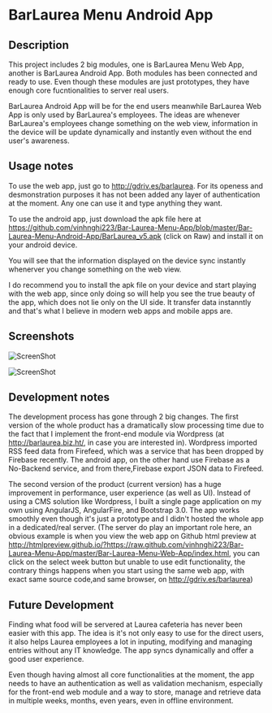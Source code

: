 BarLaurea Menu Android App
================
Description 
-------
This project includes 2 big modules, one is BarLaurea Menu Web App, another is BarLaurea Android App. Both modules has been connected and ready to use. Even though these modules are just prototypes, they have enough core fucntionalities to server real users.

BarLaurea Android App will be for the end users meanwhile BarLaurea Web App is only used by BarLaurea's employees. The ideas are whenever BarLaurea's employees change something on the web view, information in the device will be update dynamically and instantly even without the end user's awareness.

Usage notes
-------
To use the web app, just go to http://gdriv.es/barlaurea.
For its openess and desmonstration purposes it has not been added any layer of authentication at the moment. Any one can use it and type anything they want.

To use the android app, just download the apk file here at https://github.com/vinhnghi223/Bar-Laurea-Menu-App/blob/master/Bar-Laurea-Menu-Android-App/BarLaurea_v5.apk (click on Raw) and install it on your android device. 

You will see that the information displayed on the device sync instantly whenerver you change something on the web view.

I do recommend you to install the apk file on your device and start playing with the web app, since only doing so will help you see the true beauty of the app, which does not lie only on the UI side. It transfer data instanntly and that's what I believe in modern web apps and mobile apps are.

Screenshots
-------
![ScreenShot](https://raw.githubusercontent.com/vinhnghi223/Bar-Laurea-Menu-App/master/Bar-Laurea-Menu-Android-App/Screenshot.png)


![ScreenShot](https://raw.githubusercontent.com/vinhnghi223/Bar-Laurea-Menu-App/master/Bar-Laurea-Menu-Web-App/Screenshot-web-app.PNG)

Development notes
-------
The development process has gone through 2 big changes. The first version of the whole product has a dramatically slow processing time due to the fact that I implement the front-end module via Wordpress (at http://barlaurea.biz.ht/, in case you are interested in). Wordpress imported RSS feed data from Firefeed, which was a service that has been dropped by Firebase recently. The android app, on the other hand use Firebase as a No-Backend service, and from there,Firebase export JSON data to Firefeed.

The second version of the product (current version) has a huge improvement in performance, user experience (as well as UI). Instead of using a CMS solution like Wordpress, I built a single page application on my own using AngularJS, AngularFire, and Bootstrap 3.0. The app works smoothly even though it's just a prototype and I didn't hosted the whole app in a dedicated/real server. (The server do play an important role here, an obvious example is when you view the web app  on Github html preview at http://htmlpreview.github.io/?https://raw.github.com/vinhnghi223/Bar-Laurea-Menu-App/master/Bar-Laurea-Menu-Web-App/index.html, you can click on the select week button but unable to use edit functionality, the contrary things happens when you start using the same web app, with exact same source code,and same browser, on http://gdriv.es/barlaurea)

Future Development
-------
Finding what food will be servered at Laurea cafeteria has never been easier with this app. The idea is it's not only easy to use for the direct users, it also helps Laurea employees a lot in inputing, modifying and managing entries without any IT knowledge. The app syncs dynamically and offer a good user experience. 

Even though having almost all core functionalities at the moment, the app needs to have an authentication as well as validation mechanism, especially for the front-end web module and a way to store, manage and retrieve data in multiple weeks, months, even years, even in offline environment.



